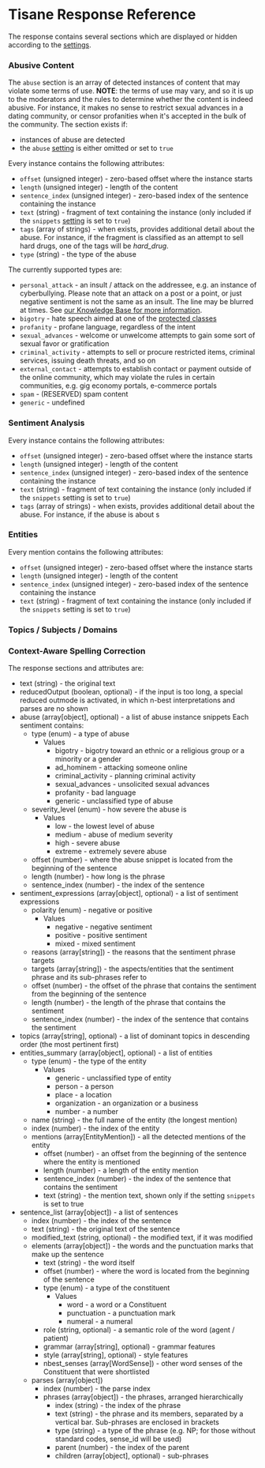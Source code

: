 # Tisane Response Reference

The response contains several sections which are displayed or hidden according to the [settings](#output-customization). 

### Abusive Content

The `abuse` section is an array of detected instances of content that may violate some terms of use. **NOTE**: the terms of use may vary, and so it is up to the moderators and the rules to determine whether the content is indeed abusive. For instance, it makes no sense to restrict sexual advances in a dating community, or censor profanities when it's accepted in the bulk of the community. The section exists if:

* instances of abuse are detected
* the `abuse` [setting](#output-customization) is either omitted or set to `true`

Every instance contains the following attributes:

* `offset` (unsigned integer) - zero-based offset where the instance starts
* `length` (unsigned integer) - length of the content
* `sentence_index` (unsigned integer) - zero-based index of the sentence containing the instance
* `text` (string) - fragment of text containing the instance (only included if the `snippets` [setting](#output-customization) is set to `true`)
* `tags` (array of strings) - when exists, provides additional detail about the abuse. For instance, if the fragment is classified as an attempt to sell hard drugs, one of the tags will be _hard_drug_.
* `type` (string) - the type of the abuse

The currently supported types are:

* `personal_attack` - an insult / attack on the addressee, e.g. an instance of cyberbullying. Please note that an attack on a post or a point, or just negative sentiment is not the same as an insult. The line may be blurred at times. See [our Knowledge Base for more information](http://tisane.ai/knowledgebase/how-do-i-detect-personal-attacks/).
* `bigotry` - hate speech aimed at one of the [protected classes](https://en.wikipedia.org/wiki/Protected_group) 
* `profanity` - profane language, regardless of the intent
* `sexual_advances` - welcome or unwelcome attempts to gain some sort of sexual favor or gratification
* `criminal_activity` - attempts to sell or procure restricted items, criminal services, issuing death threats, and so on
* `external_contact` - attempts to establish contact or payment outside of the online community, which may violate the rules in certain communities, e.g. gig economy portals, e-commerce portals
* `spam` - (RESERVED) spam content
* `generic` - undefined

### Sentiment Analysis


Every instance contains the following attributes:

* `offset` (unsigned integer) - zero-based offset where the instance starts
* `length` (unsigned integer) - length of the content
* `sentence_index` (unsigned integer) - zero-based index of the sentence containing the instance
* `text` (string) - fragment of text containing the instance (only included if the `snippets` setting is set to `true`)
* `tags` (array of strings) - when exists, provides additional detail about the abuse. For instance, if the abuse is about s


### Entities

Every mention contains the following attributes:

* `offset` (unsigned integer) - zero-based offset where the instance starts
* `length` (unsigned integer) - length of the content
* `sentence_index` (unsigned integer) - zero-based index of the sentence containing the instance
* `text` (string) - fragment of text containing the instance (only included if the `snippets` setting is set to `true`)


### Topics / Subjects / Domains




### Context-Aware Spelling Correction



The response sections and attributes are: 

+ text (string) - the original text
+ reducedOutput (boolean, optional) - if the input is too long, a special reduced outmode is activated, in which n-best interpretations and parses are no shown
+ abuse (array[object], optional) - a list of abuse instance snippets
  Each sentiment contains:
  + type (enum) - a type of abuse
      + Values
          + bigotry - bigotry toward an ethnic or a religious group or a minority or a gender
          + ad_hominem - attacking someone online
          + criminal_activity - planning criminal activity
          + sexual_advances - unsolicited sexual advances
          + profanity - bad language
          + generic - unclassified type of abuse
  + severity_level (enum) - how severe the abuse is
      + Values
          + low - the lowest level of abuse
          + medium - abuse of medium severity
          + high - severe abuse
          + extreme - extremely severe abuse
  + offset (number) - where the abuse snippet is located from the beginning of the sentence
  + length (number) - how long is the phrase
  + sentence_index (number) - the index of the sentence
+ sentiment_expressions (array[object], optional) - a list of sentiment expressions
  + polarity (enum) - negative or positive
      + Values
          + negative - negative sentiment
          + positive - positive sentiment
          + mixed - mixed sentiment
  + reasons (array[string]) - the reasons that the sentiment phrase targets
  + targets (array[string]) - the aspects/entities that the sentiment phrase and its sub-phrases refer to
  + offset (number) - the offset of the phrase that contains the sentiment from the beginning of the sentence
  + length (number) - the length of the phrase that contains the sentiment
  + sentence_index (number) - the index of the sentence that contains the sentiment
+ topics (array[string], optional) - a list of dominant topics in descending order (the most pertinent first)
+ entities_summary (array[object], optional) - a list of entities
  + type (enum) - the type of the entity
      + Values
          + generic - unclassified type of entity
          + person - a person
          + place - a location
          + organization - an organization or a business
          + number - a number
  + name (string) - the full name of the entity (the longest mention)
  + index (number) - the index of the entity
  + mentions (array[EntityMention]) - all the detected mentions of the entity
    + offset (number) - an offset from the beginning of the sentence where the entity is mentioned
    + length (number) - a length of the entity mention
    + sentence_index (number) - the index of the sentence that contains the sentiment
    + text (string) - the mention text, shown only if the setting `snippets` is set to true
+ sentence_list (array[object]) - a list of sentences
  + index (number) - the index of the sentence
  + text (string) - the original text of the sentence
  + modified_text (string, optional) - the modified text, if it was modified
  + elements (array[object]) - the words and the punctuation marks that make up the sentence
    + text (string) - the word itself
    + offset (number) - where the word is located from the beginning of the sentence
    + type (enum) - a type of the constituent
        + Values
            + word - a word or a Constituent
            + punctuation - a punctuation mark
            + numeral - a numeral 
    + role (string, optional) - a semantic role of the word (agent / patient)
    + grammar (array[string], optional) - grammar features
    + style (array[string], optional) - style features
    + nbest_senses (array[WordSense]) - other word senses of the Constituent that were shortlisted
  + parses (array[object])
    + index (number) - the parse index
    + phrases (array[object]) - the phrases, arranged hierarchically
      + index (string) - the index of the phrase
      + text (string) - the phrase and its members, separated by a vertical bar. Sub-phrases are enclosed in brackets
      + type (string) - a type of the phrase (e.g. NP; for those without standard codes, sense_id will be used)
      + parent (number) - the index of the parent
      + children (array[object], optional) - sub-phrases

